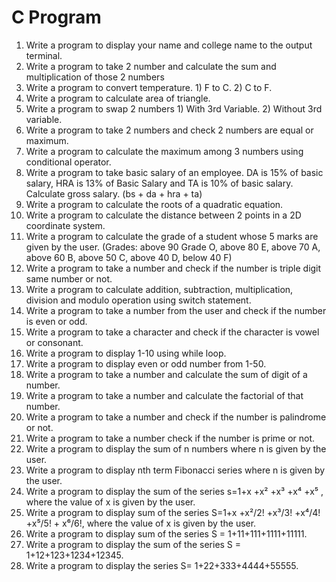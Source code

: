 # C Program

1. Write a program to display your name and college name to the output terminal.
2. Write a program to take 2 number and calculate the sum and multiplication of those 2 numbers
3. Write a program to convert temperature. 1) F to C. 2) C to F.
4. Write a program to calculate area of triangle.
5. Write a program to swap 2 numbers 1) With 3rd Variable. 2) Without 3rd variable.
6. Write a program to take 2 numbers and check 2 numbers are equal or maximum.
7. Write a program to calculate the maximum among 3 numbers using conditional operator.
8. Write a program to take basic salary of an employee. DA is 15% of basic salary, HRA is 13% of Basic Salary and TA is 10% of basic salary. Calculate gross salary. (bs + da + hra + ta)
9. Write a program to calculate the roots of a quadratic equation.
10. Write a program to calculate the distance between 2 points in a 2D coordinate system.
11. Write a program to calculate the grade of a student whose 5 marks are given by the user.
            (Grades: above 90 Grade O, above 80 E, above 70 A, above 60 B, above 50 C, above 40 D, below 40 F)
12. Write a program to take a number and check if the number is triple digit same number or not.
13. Write a program to calculate addition, subtraction, multiplication, division and modulo operation using switch statement.
14. Write a program to take a number from the user and check if the number is even or odd.
15. Write a program to take a character and check if the character is vowel or consonant.
16. Write a program to display 1-10 using while loop.
17. Write a program to display even or odd number from 1-50.
18. Write a program to take a number and calculate the sum of digit of a number.
19. Write a program to take a number and calculate the factorial of that number.
20. Write a program to take a number and check if the number is palindrome or not.
21. Write a program to take a number check if the number is prime or not.
22. Write a program to display the sum of n numbers where n is given by the user.
23. Write a program to display nth term Fibonacci series where n is given by the user.
24. Write a program to display the sum of the series s=1+x +x² +x³ +x⁴ +x⁵ , where the value of x is given by the user.
25. Write a program to display sum of the series S=1+x +x²/2! +x³/3! +x⁴/4! +x⁵/5! + x⁶/6!, where the value of x is given by the user.
26. Write a program to display sum of the series S = 1+11+111+1111+11111.
27. Write a program to display the sum of the series S = 1+12+123+1234+12345.
28. Write a program to display the series S= 1+22+333+4444+55555.
